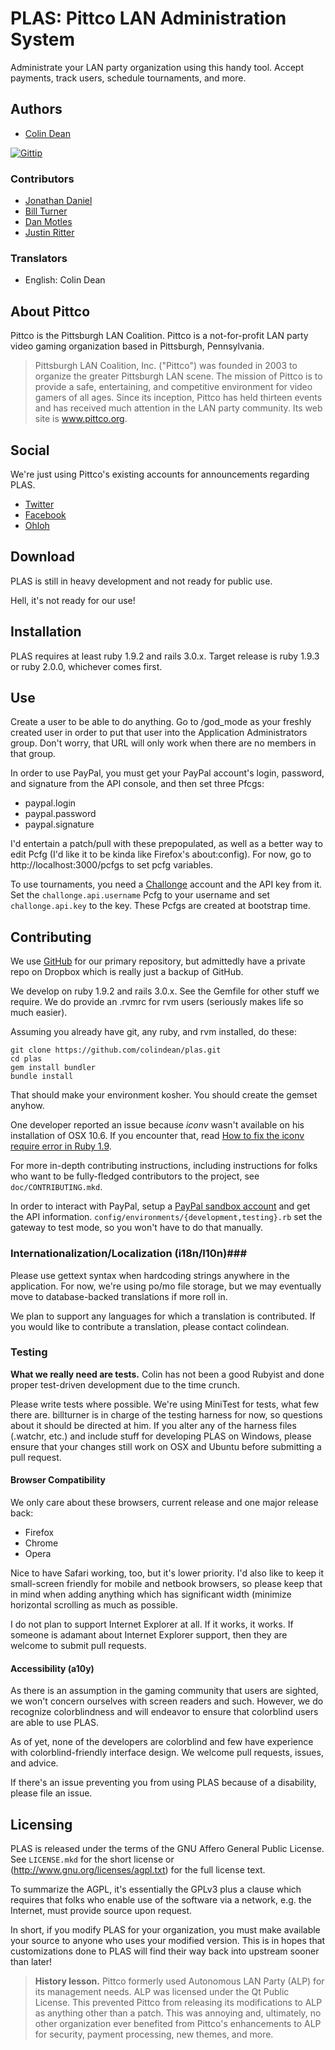 PLAS: Pittco LAN Administration System
======================================

Administrate your LAN party organization using this handy tool. Accept
payments, track users, schedule tournaments, and more.

Authors
-------
* [Colin Dean](https://github.com/colindean)

[![Gittip](http://badgr.co/Gittip/colindean.png)](https://www.gittip.com/colindean/)

### Contributors ###
* [Jonathan Daniel](https://github.com/binarycleric)
* [Bill Turner](https://github.com/billturner)
* [Dan Motles](https://github.com/jungleralph)
* [Justin Ritter](https://github.com/erad1cate)

### Translators ###
* English: Colin Dean

About Pittco
------------
Pittco is the Pittsburgh LAN Coalition. Pittco is a not-for-profit
LAN party video gaming organization based in Pittsburgh, Pennsylvania.

 > Pittsburgh LAN Coalition, Inc. ("Pittco") was founded in 2003 to 
 > organize the greater Pittsburgh LAN scene. The mission of Pittco 
 > is to provide a safe, entertaining, and competitive environment 
 > for video gamers of all ages. Since its inception, Pittco has 
 > held thirteen events and has received much attention in the LAN 
 > party community. Its web site is www.pittco.org.

Social
------
We're just using Pittco's existing accounts for announcements regarding PLAS.

 * [Twitter](http://www.twitter.com/pittcolan)
 * [Facebook](http://www.facebook.com/pittco)
 * [Ohloh](https://www.ohloh.net/p/plas)

Download
--------
PLAS is still in heavy development and not ready for public use.

Hell, it's not ready for our use!

Installation
------------
PLAS requires at least ruby 1.9.2 and rails 3.0.x. Target release is 
ruby 1.9.3 or ruby 2.0.0, whichever comes first.

Use
---
Create a user to be able to do anything. Go to /god\_mode as your freshly
created user in order to put that user into the Application Administrators
group. Don't worry, that URL will only work when there are no members in that
group.

In order to use PayPal, you must get your PayPal account's login, password, and
signature from the API console, and then set three Pfcgs: 

 * paypal.login
 * paypal.password
 * paypal.signature
 
I'd entertain a patch/pull with these prepopulated, as well as a better 
way to edit Pcfg (I'd like it to be kinda like Firefox's about:config). For 
now, go to http://localhost:3000/pcfgs to set pcfg variables.

To use tournaments, you need a [Challonge](http://www.challonge.com) account
and the API key from it. Set the `challonge.api.username` Pcfg to your username
and set `challonge.api.key` to the key. These Pcfgs are created at bootstrap
time.

Contributing
------------
We use [GitHub](https://github.com/colindean/plas) for our primary repository, 
but admittedly have a private repo on Dropbox which is really just a backup of 
GitHub.

We develop on ruby 1.9.2 and rails 3.0.x. See the Gemfile for 
other stuff we require. We do provide an .rvmrc for rvm users (seriously 
makes life so much easier). 

Assuming you already have git, any ruby, and rvm installed, do these:

    git clone https://github.com/colindean/plas.git
    cd plas
    gem install bundler
    bundle install

That should make your environment kosher. You should create the gemset anyhow.

One developer reported an issue because *iconv* wasn't available on his installation of OSX 10.6. If you encounter that, read [How to fix the iconv require error in Ruby 1.9](http://exceptionz.wordpress.com/2010/02/03/how-to-fix-the-iconv-require-error-in-ruby-1-9/).

For more in-depth contributing instructions, including instructions for folks who want to be fully-fledged contributors to the project, see `doc/CONTRIBUTING.mkd`.

In order to interact with PayPal, setup a [PayPal sandbox account](http://developer.paypal.com) and get the API information. `config/environments/{development,testing}.rb` set the gateway to test mode, so you won't have to do that manually.

### Internationalization/Localization (i18n/l10n)###
Please use gettext syntax when hardcoding strings anywhere in the application. For now, we're using po/mo file storage, but we may eventually move to database-backed translations if more roll in.

We plan to support any languages for which a translation is contributed. If you would like to contribute a translation, please contact colindean. 

### Testing ###
**What we really need are tests.** Colin has not been a good Rubyist and
done proper test-driven development due to the time crunch. 

Please write tests where possible. We're using MiniTest for tests, what few there are. billturner is in charge of the testing harness for now, so questions about it should be directed at him. If you alter any of the harness files (.watchr, etc.) and include stuff for developing PLAS on Windows, please ensure that your changes still work on OSX and Ubuntu before submitting a pull request.

#### Browser Compatibility ####
We only care about these browsers, current release and one major release back:

 * Firefox
 * Chrome
 * Opera
  
Nice to have Safari working, too, but it's lower priority. I'd also like to keep it small-screen friendly for mobile and netbook browsers, so please keep that in mind when adding anything which has significant width (minimize horizontal scrolling as much as possible.

I do not plan to support Internet Explorer at all. If it works, it works. If someone is adamant about Internet Explorer support, then they are welcome to submit pull requests.

#### Accessibility (a10y) ####
As there is an assumption in the gaming community that users are sighted, we won't concern ourselves with screen readers and such. However, we do recognize colorblindness and will endeavor to ensure that colorblind users are able to use PLAS. 

As of yet, none of the developers are colorblind and few have experience with colorblind-friendly interface design. We welcome pull requests, issues, and advice.

If there's an issue preventing you from using PLAS because of a disability, please file an issue.

Licensing
---------
PLAS is released under the terms of the GNU Affero General Public License. See `LICENSE.mkd` for the short license or (http://www.gnu.org/licenses/agpl.txt) for the full license text.

To summarize the AGPL, it's essentially the GPLv3 plus a clause which requires that folks who enable use of the software via a network, e.g. the Internet, must provide source upon request.

In short, if you modify PLAS for your organization, you must make available your source to anyone who uses your modified version. This is in hopes that customizations done to PLAS will find their way back into upstream sooner than later!

 > **History lesson.** Pittco formerly used Autonomous LAN Party (ALP) for 
 > its management needs. ALP was licensed under the Qt Public License. This
 > prevented Pittco from releasing its modifications to ALP as anything
 > other than a patch. This was annoying and, ultimately, no other 
 > organization ever benefited from Pittco's enhancements to ALP for
 > security, payment processing, new themes, and more.


